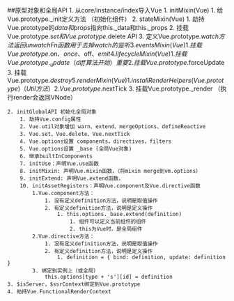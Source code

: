 ##原型对象和全局API
    1. 从core/instance/index导入Vue
        1. initMixin(Vue)
            1. 给Vue.prototype._init定义方法 （初始化组件）
        2. stateMixin(Vue)
            1. 劫持Vue.prototype的$data和$props指向this._data和this._props
            2. 挂载Vue.prototype.$set和Vue.prototype.$delete API
            3. 定义Vue.prototype.$watch方法 返回unwatchFn函数用于去掉watch的监听
        3. eventsMixin(Vue)
            1. 挂载Vue.prototype.$on、$once、$off、$emit
        4. lifecycleMixin(Vue)
            1. 挂载Vue.prototype._update（diff算法开始）重要
            2. 挂载Vue.prototype.$forceUpdate
            3. 挂载Vue.prototype.$destroy
        5. renderMixin(Vue)
            1. installRenderHelpers(Vue.prototype) （Util方法）
            2. Vue.prototype.$nextTick
            3. 挂载Vue.prototype._render （执行render会返回VNode）


    2. initGlobalAPI 初始化全局对象
        1. 劫持Vue.config属性
        2. Vue.util对象增加 warn、extend、mergeOptions、defineReactive
        3. Vue.set、Vue.delete、Vue.nextTick
        4. Vue.options设置 components，directives，filters
        5. Vue.options设置 _base (全局Vue对象)
        6. 继承builtInComponents
        7. initUse：声明Vue.use函数
        8. initMixin: 声明Vue.mixin函数，（将mixin merge到vm.options）
        9. initExtend: 声明Vue.extend函数，
        10. initAssetRegisters：声明Vue.component及Vue.directive函数
            1.Vue.component方法：
                1. 没有定义definition方法，说明是取值操作
                2. 有定义definition方法，说明是定义操作
                    1. this.options._base.extend(definition)
                        1. 组件可以定义当前组件的组件
                        2. this为Vue时，是全局组件
            2.Vue.directive方法：
                1. 没有定义definition方法，说明是取值操作
                2. 有定义definition方法，说明是定义操作
                    1. definition = { bind: definition, update: definition }
            3. 绑定到实例上（或全局）
                this.options[type + 's'][id] = definition
    3. $isServer，$ssrContext绑定到Vue.prototype
    4. 劫持Vue.FunctionalRenderContext
